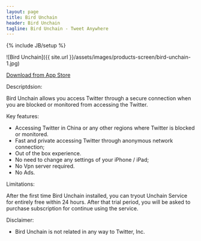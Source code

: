 ```yaml
---
layout: page
title: Bird Unchain
header: Bird Unchain
tagline: Bird Unchain - Tweet Anywhere
---
```

{% include JB/setup %}

![Bird Unchain]({{ site.url }}/assets/images/products-screen/bird-unchain-1.jpg)

[Download from App Store](https://itunes.apple.com/us/app/bird-unchain-tweet-anywhere/id656190986?mt=8)

Descriptdsion:

Bird Unchain allows you access Twitter through a secure connection when you are blocked or monitored from accessing the Twitter. 

Key features: 

- Accessing Twitter in China or any other regions where Twitter is blocked or monitored.
- Fast and private accessing Twitter through anonymous network connection; 
- Out of the box experience.
- No need to change any settings of your iPhone / iPad; 
- No Vpn server required. 
- No Ads. 

Limitations: 

After the first time Bird Unchain installed, you can tryout Unchain Service for entirely free within 24 hours. After that trial period, you will be asked to purchase subscription for continue using the service. 

Disclaimer: 

- Bird Unchain is not related in any way to Twitter, Inc.

